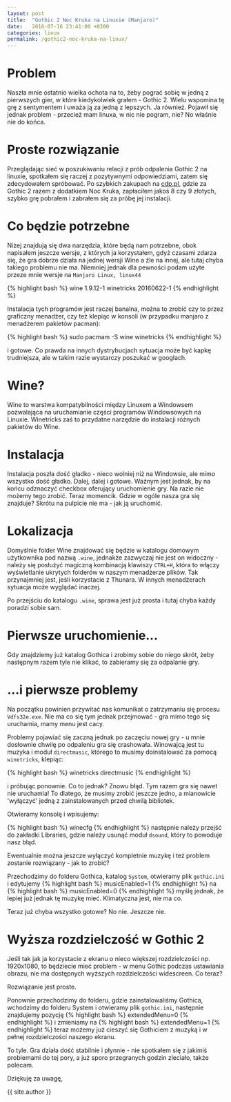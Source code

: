 ```yaml
---
layout: post
title:  "Gothic 2 Noc Kruka na Linuxie (Manjaro)"
date:   2016-07-16 23:41:00 +0200
categories: linux
permalink: /gothic2-noc-kruka-na-linux/
---
```


# Problem

Naszła mnie ostatnio wielka ochota na to, żeby pograć sobię w jedną z pierwszych gier, w które kiedykolwiek grałem - Gothic 2. Wielu wspomina tę grę z sentymentem i uważa ją za jedną z lepszych. Ja również.
Pojawił się jednak problem - przecież mam linuxa, w nic nie pogram, nie? No właśnie nie do końca.

# Proste rozwiązanie

Przeglądając sieć w poszukiwaniu relacji z prób odpalenia Gothic 2 na linuxie, spotkałem się raczej z pozytywnymi odpowiedziami, zatem się zdecydowałem spróbować. Po szybkich zakupach na [cdp.pl](https://cdp.pl/), gdzie za Gothic 2 razem z dodatkiem Noc Kruka, zapłaciłem jakoś 8 czy 9 złotych, szybko grę pobrałem i zabrałem się za próbę jej instalacji.

# Co będzie potrzebne

Niżej znajdują się dwa narzędzia, które będą nam potrzebne, obok napisałem jeszcze wersje, z których ja korzystałem, gdyż czasami zdarza się, że gra dobrze działa na jednej wersji Wine a źle na innej, ale tutaj chyba takiego problemu nie ma. Niemniej jednak dla pewności podam użyte przeze mnie wersje na `Manjaro Linux, linux44`

{% highlight bash %}
wine 1.9.12-1
winetricks 20160622-1
{% endhighlight %}

Instalacja tych programów jest raczej banalna, można to zrobić czy to przez graficzny menadżer, czy też klepiąc w konsoli (w przypadku manjaro z menadżerem pakietów pacman):

{% highlight bash %}
sudo pacmam -S wine winetricks
{% endhighlight %}

i gotowe. Co prawda na innych dystrybucjach sytuacja może być kapkę trudniejsza, ale w takim razie wystarczy poszukać w googlach.

# Wine?

Wine to warstwa kompatybilności między Linuxem a Windowsem pozwalająca na uruchamianie części programów Windowsowych na Linuxie. Winetricks zaś to przydatne narzędzie do instalacji różnych pakietów do Wine.

# Instalacja

Instalacja poszła dość gładko - nieco wolniej niż na Windowsie, ale mimo wszystko dość gładko. Dalej, dalej i gotowe. Ważnym jest jednak, by na końcu odznaczyć checkbox oferujący uruchomienie gry. Na razie nie możemy tego zrobić. Teraz momencik. Gdzie w ogóle nasza gra się znajduje? Skrótu na pulpicie nie ma - jak ją uruchomić.

# Lokalizacja

Domyślnie folder Wine znajdować się będzie w katalogu domowym użytkownika pod nazwą `.wine`, jednakże zazwyczaj nie jest on widoczny - należy się posłużyć magiczną kombinacją klawiszy `CTRL+H`, która to włączy wyświetlanie ukrytych folderów w naszym menadżerze plików. Tak przynajmniej jest, jeśli korzystacie z Thunara. W innych menadżerach sytuacja może wyglądać inaczej.

Po przejściu do katalogu `.wine`, sprawa jest już prosta i tutaj chyba każdy poradzi sobie sam.

# Pierwsze uruchomienie...

Gdy znajdziemy już katalog Gothica i zrobimy sobie do niego skrót, żeby następnym razem tyle nie klikać, to zabieramy się za odpalanie gry.

# ...i pierwsze problemy

Na początku powinien przywitać nas komunikat o zatrzymaniu się procesu `Vdfs32e.exe`. Nie ma co się tym jednak przejmować - gra mimo tego się uruchamia, mamy menu jest cacy.

Problemy pojawiać się zaczną jednak po zaczęciu nowej gry - u mnie dosłownie chwilę po odpaleniu gra się crashowała. Winowajcą jest tu muzyka i moduł `directmusic`, którego to musimy doinstalować za pomocą `winetricks`, klepiąc:

{% highlight bash %}
winetricks directmusic
{% endhighlight %}

i próbując ponownie. Co to jednak? Znowu błąd. Tym razem gra się nawet nie uruchamia! To dlatego, że musimy zrobić jeszcze jedno, a mianowicie 'wyłączyć' jedną z zainstalowanych przed chwilą bibliotek. 

Otwieramy konsolę i wpisujemy:

{% highlight bash %}
winecfg 
{% endhighlight %}
następnie należy przejść do zakładki Libraries, gdzie należy usunąć moduł `dsound`, który to powoduje nasz błąd.

Ewentualnie można jeszcze wyłączyć kompletnie muzykę i też problem zostanie rozwiązany - jak to zrobić?

Przechodzimy do folderu Gothica, katalog `System`, otwieramy plik `gothic.ini` i edytujemy
{% highlight bash %}
musicEnabled=1
{% endhighlight %}
na
{% highlight bash %}
musicEnabled=0
{% endhighlight %}
myślę jednak, że lepiej już jednak tę muzykę mieć. Klimatyczna jest, nie ma co.

Teraz już chyba wszystko gotowe? No nie. Jeszcze nie. 

# Wyższa rozdzielczość w Gothic 2

Jeśli tak jak ja korzystacie z ekranu o nieco większej rozdzielczości np. 1920x1080, to będziecie mieć problem - w menu Gothic podczas ustawiania obrazu, nie ma dostępnych wyższych rozdzielczości widescreen. Co teraz?

Rozwiązanie jest proste.

Ponownie przechodzimy do folderu, gdzie zainstalowaliśmy Gothica, wchodzimy do folderu System i otwieramy plik `gothic.ini`, następnie znajdujemy pozycję
{% highlight bash %}
extendedMenu=0
{% endhighlight %}
i zmieniamy na
{% highlight bash %}
extendedMenu=1
{% endhighlight %}
teraz możemy już cieszyć się Gothiciem z muzyką i w pełnej rozdzielczości naszego ekranu.

To tyle. Gra działa dość stabilnie i płynnie - nie spotkałem się z jakimiś problemami do tej pory, a już sporo przegranych godzin zleciało, także polecam.

Dziękuję za uwagę,

{{ site.author }}
